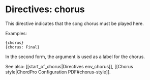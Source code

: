 # Directives: chorus

This directive indicates that the song chorus must be played here. 

Examples:

    {chorus}
    {chorus: Final}

In the second form, the argument is used as a label for the chorus. 

See also: [[start_of_chorus|Directives env_chorus]],
	[[Chorus style|ChordPro Configuration PDF#chorus-style]].

